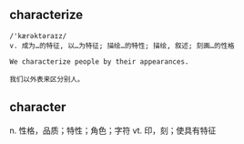 ## characterize
```
/'kærəktəraɪz/
v. 成为…的特征, 以…为特征; 描绘…的特性; 描绘, 叙述; 刻画…的性格

We characterize people by their appearances.

我们以外表来区分别人。
```

## character
n. 性格，品质；特性；角色；字符
vt. 印，刻；使具有特征